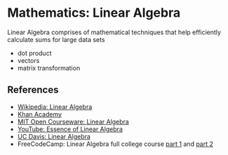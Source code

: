 # Mathematics: Linear Algebra

Linear Algebra comprises of mathematical techniques that help efficiently calculate sums for large data sets

* dot product
* vectors
* matrix transformation


## References
* [Wikipedia: Linear Algebra](https://en.wikipedia.org/wiki/Linear_algebra)
* [Khan Academy](https://www.khanacademy.org/math/linear-algebra)
* [MIT Open Courseware: Linear Algebra](https://ocw.mit.edu/courses/mathematics/18-06-linear-algebra-spring-2010/)
* [YouTube: Essence of Linear Algebra](https://www.youtube.com/playlist?list=PLZHQObOWTQDPD3MizzM2xVFitgF8hE_ab)
* [UC Davis: Linear Algebra](https://www.math.ucdavis.edu/~linear/linear-guest.pdf)
* FreeCodeCamp: Linear Algebra full college course [part 1](https://www.youtube.com/watch?v=JnTa9XtvmfI) and [part 2](https://www.youtube.com/watch?v=DJ6YwBN7Ya8)
